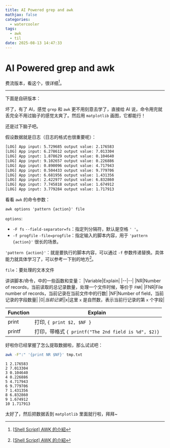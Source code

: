 ```yaml
---
title: AI Powered grep and awk
mathjax: false
categories:
  - watercooler
tags:
  - awk
  - til
date: 2025-08-13 14:47:33
---
```


# AI Powered grep and awk

费流版本，看这个，很详细[^1]。

---

下面是自研版本：

坏了，有了 AI，感觉 `grep` 和 `awk` 更不用刻意去学了，直接给 AI 说，命令用完就丢完全不用过脑子的感觉太爽了。然后用 `matplotlib` 画图，它都能行！

还是过下脑子吧。

假设数据就是日志（日志的格式也很重要呢）：
```txt
[LOG] App input: 5.729685 output value: 2.176583
[LOG] App input: 6.278612 output value: 7.013304
[LOG] App input: 1.878629 output value: 0.104640
[LOG] App input: 9.102657 output value: 0.226886
[LOG] App input: 0.890096 output value: 4.717943
[LOG] App input: 0.504433 output value: 9.779706
[LOG] App input: 6.681956 output value: 1.431356
[LOG] App input: 2.422977 output value: 6.832860
[LOG] App input: 7.745818 output value: 1.674912
[LOG] App input: 3.779284 output value: 1.717913
```

看看 `awk` 的命令参数：
```shell
awk options 'pattern {action}' file
```

`options`:
- `-F fs` `--field-separator=fs`：指定列分隔符，默认是空格 `' '`。
- `-f progfile` `-file=progfile`：指定输入的脚本内容，用于 `'pattern {action}'` 很长的场景。

`'pattern {action}'`：就是要执行的脚本内容，可以通过 `-f` 参数传递替换。具体能力就具体学习了，可以参考一下别的地方[^1]。

`file`：要处理的文本文件

讲讲脚本/命令，中的一些函数和变量：
|Variable|Explain|
|--|--|
|NR|Number of records，当前读取的总记录数量，处理一个文件时候，等价于 `FNR`|
|FNR|File number of records，当前记录在当前文件中的行数|
|NF|Number of field，当前记录的字段数量|
|$0|当前记录|
|$x|这里 `x` 是自然数，表示当前行记录的第 `x` 个字段|

|Function|Explain|
|--|--|
|print|打印, `{ print $2, $NF }`|
|printf|打印，带格式 `{ printf("The 2nd field is %d", $2)}`|

好啦你已经掌握了怎么提取数据啦，那么试试吧：
```bash
awk -F":" '{print NR $NF}' tmp.txt
```
```shell
1 2.176583
2 7.013304
3 0.104640
4 0.226886
5 4.717943
6 9.779706
7 1.431356
8 6.832860
9 1.674912
10 1.717913
```

太好了，然后把数据丢到 `matplotlib` 里面就行啦，拜拜~


[^1]:[[Shell Script] AWK 的介紹](https://bradleetw.github.io/developmenttools/awk_study/)